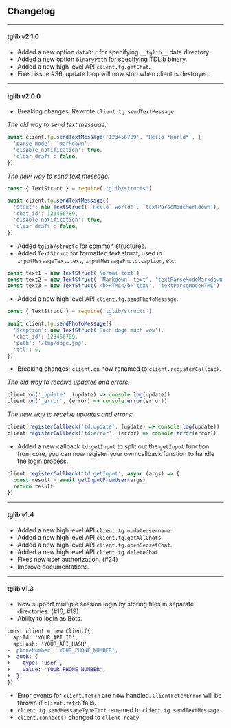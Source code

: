 ## Changelog

-----

#### tglib v2.1.0

- Added a new option `dataDir` for specifying `__tglib__` data directory.
- Added a new option `binaryPath` for specifying TDLib binary.
- Added a new high level API `client.tg.getChat`.
- Fixed issue #36, update loop will now stop when client is destroyed.

-----

#### tglib v2.0.0

- Breaking changes: Rewrote `client.tg.sendTextMessage`.

*The old way to send text message:*
```js
await client.tg.sendTextMessage('123456789', 'Hello *World*', {
  'parse_mode': 'markdown',
  'disable_notification': true,
  'clear_draft': false,
})
```
*The new way to send text message:*
```js
const { TextStruct } = require('tglib/structs')

await client.tg.sendTextMessage({
  '$text': new TextStruct('`Hello` world!', 'textParseModeMarkdown'),
  'chat_id': 123456789,
  'disable_notification': true,
  'clear_draft': false,
})
```
- Added `tglib/structs` for common structures.
- Added `TextStruct` for formatted text struct, used in `inputMessageText.text`, `inputMessagePhoto.caption`, etc.
```js
const text1 = new TextStruct('Normal text')
const text2 = new TextStruct('`Markdown` text', 'textParseModeMarkdown')
const text3 = new TextStruct('<b>HTML</b> text', 'textParseModeHTML')
```
- Added a new high level API `client.tg.sendPhotoMessage`.
```js
const { TextStruct } = require('tglib/structs')

await client.tg.sendPhotoMessage({
  '$caption': new TextStruct('Such doge much wow'),
  'chat_id': 123456789,
  'path': '/tmp/doge.jpg',
  'ttl': 5,
})
```
- Breaking changes: `client.on` now renamed to `client.registerCallback`.

*The old way to receive updates and errors:*
```js
client.on('_update', (update) => console.log(update))
client.on('_error', (error) => console.error(error))
```

*The new way to receive updates and errors:*
```js
client.registerCallback('td:update', (update) => console.log(update))
client.registerCallback('td:error', (error) => console.error(error))
```
- Added a new callback `td:getInput` to split out the `getInput` function from core, you can now register your own callback function to handle the login process.
```js
client.registerCallback('td:getInput', async (args) => {
  const result = await getInputFromUser(args)
  return result
})
```
-----

#### tglib v1.4

- Added a new high level API `client.tg.updateUsername`.
- Added a new high level API `client.tg.getAllChats`.
- Added a new high level API `client.tg.openSecretChat`.
- Added a new high level API `client.tg.deleteChat`.
- Fixes new user authorization. (#24)
- Improve documentations.

-----

#### tglib v1.3

- Now support multiple session login by storing files in separate directories. (#16, #19)
- Ability to login as Bots.
```diff
const client = new Client({
  apiId: 'YOUR_API_ID',
  apiHash: 'YOUR_API_HASH',
-  phoneNumber: 'YOUR_PHONE_NUMBER',
+  auth: {
+    type: 'user',
+    value: 'YOUR_PHONE_NUMBER',
+  },
})
```
- Error events for `client.fetch` are now handled. `ClientFetchError` will be thrown if `client.fetch` fails.
- `client.tg.sendMessageTypeText` renamed to `client.tg.sendTextMessage`.
- `client.connect()` changed to `client.ready`.

